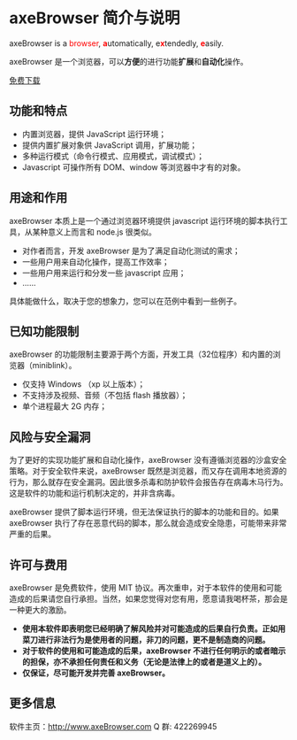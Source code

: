 # axeBrowser 简介与说明

axeBrowser is a <font color=red>browser</font>, <font color=red>**a**</font>utomatically, e<font color=red>**x**</font>tendedly, <font color=red>**e**</font>asily.

axeBrowser 是一个浏览器，可以**方便**的进行功能**扩展**和**自动化**操作。

[免费下载](history.md)

## 功能和特点
- 内置浏览器，提供 JavaScript 运行环境；
- 提供内置扩展对象供 JavaScript 调用，扩展功能；
- 多种运行模式（命令行模式、应用模式，调试模式）；
- Javascript 可操作所有 DOM、window 等浏览器中才有的对象。

## 用途和作用
axeBrowser 本质上是一个通过浏览器环境提供 javascript 运行环境的脚本执行工具，从某种意义上而言和 node.js 很类似。
- 对作者而言，开发 axeBrowser 是为了满足自动化测试的需求；
- 一些用户用来自动化操作，提高工作效率；
- 一些用户用来运行和分发一些 javascript 应用；
- ……

具体能做什么，取决于您的想象力，您可以在范例中看到一些例子。

## 已知功能限制
axeBrowser 的功能限制主要源于两个方面，开发工具（32位程序）和内置的浏览器（miniblink）。
- 仅支持 Windows （xp 以上版本）；
- 不支持涉及视频、音频（不包括 flash 播放器）；
- 单个进程最大 2G 内存；

## 风险与安全漏洞
为了更好的实现功能扩展和自动化操作，axeBrowser 没有遵循浏览器的沙盒安全策略。对于安全软件来说，axeBrowser 既然是浏览器，而又存在调用本地资源的行为，那么就存在安全漏洞。因此很多杀毒和防护软件会报告存在病毒木马行为。这是软件的功能和运行机制决定的，并非含病毒。

axeBrowser 提供了脚本运行环境，但无法保证执行的脚本的功能和目的。如果 axeBrowser 执行了存在恶意代码的脚本，那么就会造成安全隐患，可能带来非常严重的后果。

## 许可与费用
axeBrowser 是免费软件，使用 MIT 协议。再次重申，对于本软件的使用和可能造成的后果请您自行承担。当然，如果您觉得对您有用，愿意请我喝杯茶，那会是一种更大的激励。

- **使用本软件即表明您已经明确了解风险并对可能造成的后果自行负责。正如用菜刀进行非法行为是使用者的问题，非刀的问题，更不是制造商的问题。**
- **对于软件的使用和可能造成的后果，axeBrowser 不进行任何明示的或者暗示的担保，亦不承担任何责任和义务（无论是法律上的或者是道义上的）。**
- **仅保证，尽可能开发并完善 axeBrowser。**

## 更多信息
软件主页：http://www.axeBrowser.com
Q 群: 422269945
